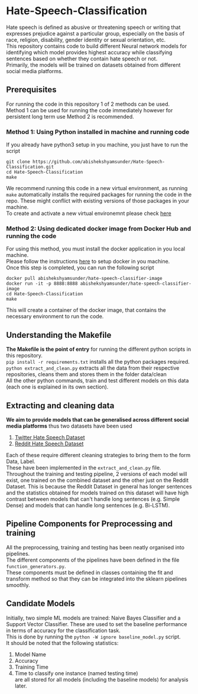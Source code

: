 # Hate-Speech-Classification
Hate speech is defined as abusive or threatening speech or writing that expresses prejudice against a particular group, especially on the basis of race, religion, disability, gender identity or sexual orientation, etc.  
This repository contains code to build different Neural network models for identifying which model provides highest accuracy while classifying sentences based on whether they contain hate speech or not.  
Primarily, the models will be trained on datasets obtained from different social media platforms.   

## Prerequisites  
For running the code in this repository 1 of 2 methods can be used.  
Method 1 can be used for running the code immediately however for persistent long term use Method 2 is recommended.  
### Method 1: Using Python installed in machine and running code  
If you already have python3 setup in you machine, you just have to run the script  
```
git clone https://github.com/abishekshyamsunder/Hate-Speech-Classification.git
cd Hate-Speech-Classification
make
```
We recommend running this code in a new virtual environment, as running `make` automatically installs the required packages for running the code in the repo. These might conflict with existing versions of those packages in your machine.  
To create and activate a new virtual environemnt please check [here](https://www.google.com/url?sa=t&rct=j&q=&esrc=s&source=web&cd=&cad=rja&uact=8&ved=2ahUKEwi_7eHB8N_3AhV7g4kEHTjtBpIQFnoECA8QAQ&url=https%3A%2F%2Fdocs.python.org%2F3%2Flibrary%2Fvenv.html&usg=AOvVaw1SQ6VGTcJCX7W6wOs1SpnV)  
### Method 2: Using dedicated docker image from Docker Hub and running the code  
For using this method, you must install the docker application in you local machine.  
Please follow the instructions [here](https://docs.docker.com/get-docker/) to setup docker in you machine.  
Once this step is completed, you can run the following script  
```
docker pull abishekshyamsunder/hate-speech-classifier-image
docker run -it -p 8888:8888 abishekshyamsunder/hate-speech-classifier-image  
cd Hate-Speech-Classification
make
```
This will create a container of the docker image, that contains the necessary environment to run the code.  

## Understanding the Makefile    
**The Makefile is the point of entry** for running the different python scripts in this repository.  
`pip install -r requirements.txt` installs all the python packages required.  
`python extract_and_clean.py` extracts all the data from their respective repositories, cleans them and stores them in the folder data/clean  
All the other python commands, train and test different models on this data (each one is explained in its own section).     

## Extracting and cleaning data  
**We aim to provide models that can be generalised across different social media platforms** thus two datasets have been used 
1. [Twitter Hate Speech Dataset](https://github.com/t-davidson/hate-speech-and-offensive-language)   
2. [Reddit Hate Speech Dataset](https://github.com/jing-qian/A-Benchmark-Dataset-for-Learning-to-Intervene-in-Online-Hate-Speech)  

Each of these require different cleaning strategies to bring them to the form Data, Label.  
These have been implemented in the `extract_and_clean.py` file.  
Throughout the training and testing pipeline, 2 versions of each model will exist, one trained on the combined dataset and the other just on the Reddit Dataset. This is because the Reddit Dataset in general has longer sentences and the statistics obtained for models trained on this dataset will have high contrast between models that can't handle long sentences (e.g. Simple Dense) and models that can handle long sentences (e.g. Bi-LSTM).  

## Pipeline Components for Preprocessing and training  
All the preprocessing, training and testing has been neatly organised into pipelines.  
The different components of the pipelines have been defined in the file `function_generators.py`.  
These components must be defined in classes containing the fit and transform method so that they can be integrated into the sklearn pipelines smoothly.  


## Candidate Models  
Initially, two simple ML models are trained: Naive Bayes Classifier and a Support Vector Classifier.  These are used to set the baseline performance in terms of accuracy for the classification task.  
This is done by running the `python -W ignore baseline_model.py` script.  
It should be noted that the following statistics:  
1. Model Name    
2. Accuracy  
3. Training Time  
4. Time to classify one instance (named testing time)  
are all stored for all models (including the baseline models) for analysis later.  


